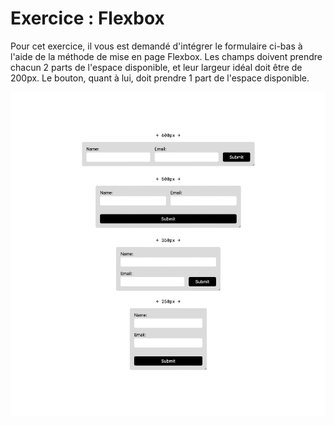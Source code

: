 # Exercice : Flexbox

Pour cet exercice, il vous est demandé d'intégrer le formulaire
ci-bas à l'aide de la méthode de mise en page Flexbox. Les champs
doivent prendre chacun 2 parts de l'espace disponible, et leur largeur
idéal doit être de 200px. Le bouton, quant à lui, doit prendre 1
part de l'espace disponible.

![Illustration du formulaire demandé](formulaire.jpg)
